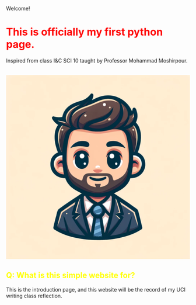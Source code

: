 Welcome!
</head>
<body>
    <h1 style="color:red;">This is officially my first python page.</h1>
    <p>Inspired from class I&C SCI 10 taught by Professor Mohammad Moshirpour.</p>
<Image>
   <img src="50be3d30-503f-4eb6-92f9-4fabecf4ef62.webp">


<h2 style="color:yellow;">Q: What is this simple website for?</h2>
    <p>This is the introduction page, and this website will be the record of my UCI writing class reflection.</p>
</body>
</html>
